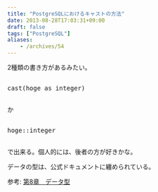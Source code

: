 ```yaml
---
title: "PostgreSQLにおけるキャストの方法"
date: 2013-08-28T17:03:31+09:00
draft: false
tags: ["PostgreSQL"]
aliases:
    - /archives/54
---
```


2種類の書き方があるみたい。
<pre>
cast(hoge as integer)
</pre>
か

<pre>
hoge::integer
</pre>

で出来る。個人的には、後者の方が好きかな。

データの型は、公式ドキュメントに纏められている。

参考: [第8章　データ型](http://www.postgresql.jp/document/9.1/html/datatype.html)


